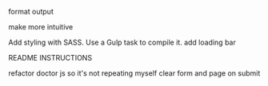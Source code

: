 format output

make more intuitive


Add styling with SASS. Use a Gulp task to compile it.
add loading bar

README INSTRUCTIONS


refactor doctor js so it's not repeating myself
clear form and page on submit
